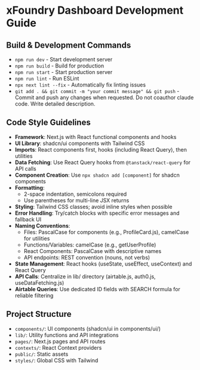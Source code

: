 # xFoundry Dashboard Development Guide

## Build & Development Commands
- `npm run dev` - Start development server
- `npm run build` - Build for production
- `npm run start` - Start production server
- `npm run lint` - Run ESLint
- `npx next lint --fix` - Automatically fix linting issues
 - `git add . && git commit -m "your commit message" && git push` -Commit and push any changes when requested. Do not coauthor claude code. Write detailed description.

## Code Style Guidelines
- **Framework**: Next.js with React functional components and hooks
- **UI Library**: shadcn/ui components with Tailwind CSS
- **Imports**: React components first, hooks (including React Query), then utilities
- **Data Fetching**: Use React Query hooks from `@tanstack/react-query` for API calls
- **Component Creation**: Use `npx shadcn add [component]` for shadcn components
- **Formatting**: 
  - 2-space indentation, semicolons required
  - Use parentheses for multi-line JSX returns
- **Styling**: Tailwind CSS classes; avoid inline styles when possible
- **Error Handling**: Try/catch blocks with specific error messages and fallback UI
- **Naming Conventions**:
  - Files: PascalCase for components (e.g., ProfileCard.js), camelCase for utilities
  - Functions/Variables: camelCase (e.g., getUserProfile)
  - React Components: PascalCase with descriptive names
  - API endpoints: REST convention (nouns, not verbs)
- **State Management**: React hooks (useState, useEffect, useContext) and React Query
- **API Calls**: Centralize in lib/ directory (airtable.js, auth0.js, useDataFetching.js)
- **Airtable Queries**: Use dedicated ID fields with SEARCH formula for reliable filtering

## Project Structure
- `components/`: UI components (shadcn/ui in components/ui/)
- `lib/`: Utility functions and API integrations
- `pages/`: Next.js pages and API routes
- `contexts/`: React Context providers
- `public/`: Static assets
- `styles/`: Global CSS with Tailwind